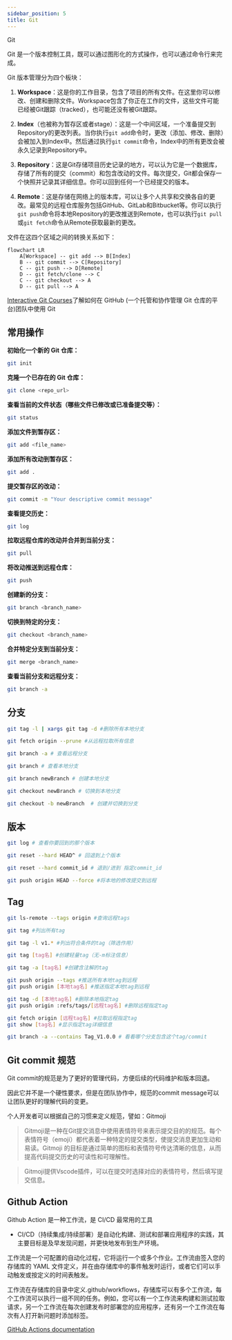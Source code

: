 ```yaml
---
sidebar_position: 5
title: Git
---
```


Git

Git 是一个版本控制工具，既可以通过图形化的方式操作，也可以通过命令行来完成。

Git 版本管理分为四个板块：

1. **Workspace**：这是你的工作目录，包含了项目的所有文件。在这里你可以修改、创建和删除文件。Workspace包含了你正在工作的文件，这些文件可能已经被Git跟踪（tracked），也可能还没有被Git跟踪。

2. **Index**（也被称为暂存区或者stage）：这是一个中间区域，一个准备提交到Repository的更改列表。当你执行`git add`命令时，更改（添加、修改、删除）会被加入到Index中。然后通过执行`git commit`命令，Index中的所有更改会被永久记录到Repository中。

3. **Repository**：这是Git存储项目历史记录的地方，可以认为它是一个数据库，存储了所有的提交（commit）和包含改动的文件。每次提交，Git都会保存一个快照并记录其详细信息。你可以回到任何一个已经提交的版本。

4. **Remote**：这是存储在网络上的版本库，可以让多个人共享和交换各自的更改。最常见的远程仓库服务包括GitHub、GitLab和Bitbucket等。你可以执行`git push`命令将本地Repository的更改推送到Remote，也可以执行`git pull`或`git fetch`命令从Remote获取最新的更改。

文件在这四个区域之间的转换关系如下：

```mermaid
flowchart LR
    A[Workspace] -- git add --> B[Index]
    B -- git commit --> C[Repository]
    C -- git push --> D[Remote]
    D -- git fetch/clone --> C
    C -- git checkout --> A
    D -- git pull --> A
```

[Interactive Git Courses](https://ooloo.io/project/github-flow/mindset)了解如何在 GitHub (一个托管和协作管理 Git 仓库的平台)团队中使用 Git

## 常用操作

**初始化一个新的 Git 仓库：**

```bash showLineNumbers
git init
```

**克隆一个已存在的 Git 仓库：**

```bash showLineNumbers
git clone <repo_url>
```

**查看当前的文件状态（哪些文件已修改或已准备提交等）：**

```bash showLineNumbers
git status
```

**添加文件到暂存区：**

```bash showLineNumbers
git add <file_name>
```

**添加所有改动到暂存区：**

```bash showLineNumbers
git add .
```

**提交暂存区的改动：**

```bash showLineNumbers
git commit -m "Your descriptive commit message"
```

**查看提交历史：**

```bash showLineNumbers
git log
```

**拉取远程仓库的改动并合并到当前分支：**

```bash showLineNumbers
git pull
```

**将改动推送到远程仓库：**

```bash showLineNumbers
git push
```

**创建新的分支：**

```bash showLineNumbers
git branch <branch_name>
```

**切换到特定的分支：**

```bash showLineNumbers
git checkout <branch_name>
```

**合并特定分支到当前分支：**

```bash showLineNumbers
git merge <branch_name>
```

**查看当前分支和远程分支：**

```bash showLineNumbers
git branch -a
```

## 分支

```bash showLineNumbers
git tag -l | xargs git tag -d #删除所有本地分支

git fetch origin --prune #从远程拉取所有信息

git branch -a # 查看远程分支

git branch # 查看本地分支

git branch newBranch # 创建本地分支

git checkout newBranch # 切换到本地分支

git checkout -b newBranch  # 创建并切换到分支
```

## 版本

```bash showLineNumbers
git log # 查看你要回到的那个版本

git reset --hard HEAD^ # 回退到上个版本

git reset --hard commit_id # 退到/进到 指定commit_id

git push origin HEAD --force #将本地的修改提交到远程
```

## Tag

```bash showLineNumbers
git ls-remote --tags origin #查询远程tags

git tag #列出所有tag

git tag -l v1.* #列出符合条件的tag（筛选作用）

git tag [tag名] #创建轻量tag（无-m标注信息）

git tag -a [tag名] #创建含注解的tag

git push origin --tags #推送所有本地tag到远程
git push origin [本地tag名] #推送指定本地tag到远程

git tag -d [本地tag名] #删除本地指定tag
git push origin :refs/tags/[远程tag名] #删除远程指定tag

git fetch origin [远程tag名] #拉取远程指定tag
git show [tag名] #显示指定tag详细信息

git branch -a --contains Tag_V1.0.0 # 看看哪个分支包含这个tag/commit
```

## Git commit 规范

Git commit的规范是为了更好的管理代码，方便后续的代码维护和版本回退。

因此它并不是一个硬性要求，但是在团队协作中，规范的commit message可以让团队更好的理解代码的变更。

个人开发者可以根据自己的习惯来定义规范，譬如：Gitmoji

> Gitmoji是一种在Git提交消息中使用表情符号来表示提交目的的规范。每个表情符号（emoji）都代表着一种特定的提交类型，使提交消息更加生动和易读。Gitmoji 的目标是通过简单的图标和表情符号传达清晰的信息，从而提高代码提交历史的可读性和可理解性。

> Gitmoji提供Vscode插件，可以在提交时选择对应的表情符号，然后填写提交信息。

## Github Action

Github Action 是一种工作流，是 CI/CD 最常用的工具

- CI/CD（持续集成/持续部署）是自动化构建、测试和部署应用程序的实践，其主要目标是及早发现问题，并更快地发布到生产环境。

工作流是一个可配置的自动化过程，它将运行一个或多个作业。工作流由签入您的存储库的 YAML 文件定义，并在由存储库中的事件触发时运行，或者它们可以手动触发或按定义的时间表触发。

工作流在存储库的目录中定义.github/workflows，存储库可以有多个工作流，每个工作流可以执行一组不同的任务。例如，您可以有一个工作流来构建和测试拉取请求，另一个工作流在每次创建发布时部署您的应用程序，还有另一个工作流在每次有人打开新问题时添加标签。

[GitHub Actions documentation](https://docs.github.com/en/actions)

